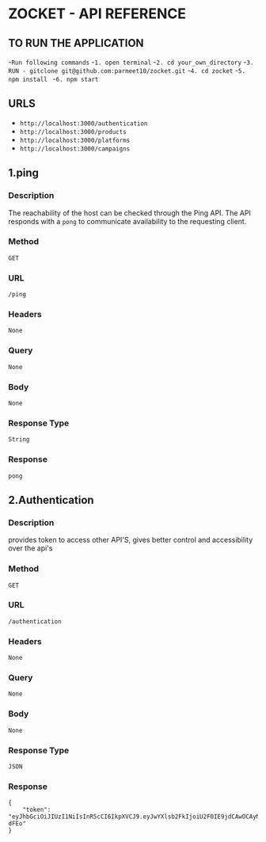 # ZOCKET - API REFERENCE 
## TO RUN THE APPLICATION 
-`Run following commands`
-`1. open terminal`
-`2. cd your_own_directory`
-`3. RUN - gitclone git@github.com:parmeet10/zocket.git`
-`4. cd zocket`
-`5. npm install `
-`6. npm start`


## URLS
 - `http://localhost:3000/authentication`
 - `http://localhost:3000/products`
 - `http://localhost:3000/platforms`
 - `http://localhost:3000/campaigns`
 

 ## 1.ping

 ### Description 

 The reachability of the host can be checked through the Ping API. The API responds with a `pong` to communicate availability to the requesting client.

 ### Method

`GET`

### URL

`/ping`

### Headers

`None`

### Query

`None`

### Body

`None`

### Response Type

`String`

### Response

```
pong
```

## 2.Authentication

 ### Description 

 provides token to access other API'S, gives better control and accessibility over the api's 

 ### Method

`GET`

### URL

`/authentication`

### Headers

`None`

### Query

`None`

### Body

`None`

### Response Type

`JSON`

### Response

```
{
    "token": "eyJhbGciOiJIUzI1NiIsInR5cCI6IkpXVCJ9.eyJwYXlsb2FkIjoiU2F0IE9jdCAwOCAyMDIyIDIyOjQzOjU4IEdNVCswNTMwIChJbmRpYSBTdGFuZGFyZCBUaW1lKSIsImlhdCI6MTY2NTI0OTIzOH0.x1sGFnw51ibu5nqD3uaJPRUbmQ4YzyS48lPmlJ-dFEo"
}
```



